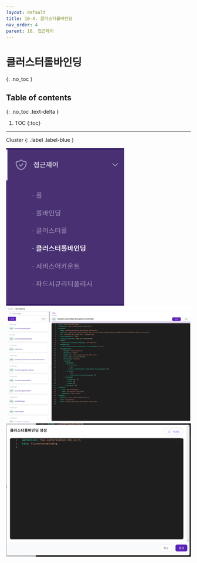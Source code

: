 ```yaml
---
layout: default
title: 10-4. 클러스터롤바인딩
nav_order: 4
parent: 10. 접근제어
---
```


# 클러스터롤바인딩
{: .no_toc }

## Table of contents
{: .no_toc .text-delta }

1. TOC
{:toc}

---

<div class="code-example" markdown="1">
Cluster
{: .label .label-blue }
</div>

![ac-004.png](/assets/images/ac/ac-004.png)
![ac-013.png](/assets/images/ac/ac-013.png)
![ac-014.png](/assets/images/ac/ac-014.png)
